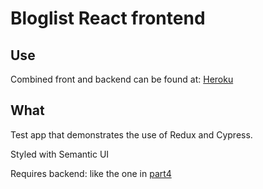 # Bloglist React frontend

## Use
Combined front and backend can be found at: [Heroku](https://gentle-ravine-09411.herokuapp.com/)

## What
Test app that demonstrates the use of Redux and Cypress.

Styled with Semantic UI

Requires backend: like the one in [part4](../../part4/bloglist)

